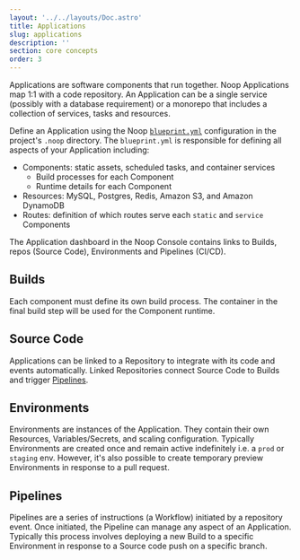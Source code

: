```yaml
---
layout: '../../layouts/Doc.astro'
title: Applications
slug: applications
description: ''
section: core concepts
order: 3
---
```


Applications are software components that run together. Noop Applications map 1:1 with a code repository. An Application can be a single service (possibly with a database requirement) or a monorepo that includes a collection of services, tasks and resources.

Define an Application using the Noop [`blueprint.yml`](/docs/blueprints/) configuration in the project's `.noop` directory. The `blueprint.yml` is responsible for defining all aspects of your Application including:

- Components: static assets, scheduled tasks, and container services
  - Build processes for each Component
  - Runtime details for each Component
- Resources: MySQL, Postgres, Redis, Amazon S3, and Amazon DynamoDB
- Routes: definition of which routes serve each `static` and `service` Components

The Application dashboard in the Noop Console contains links to Builds, repos (Source Code), Environments and Pipelines (CI/CD).

## Builds

Each component must define its own build process. The container in the final build step will be used for the Component runtime.

## Source Code

Applications can be linked to a Repository to integrate with its code and events automatically. Linked Repositories connect Source Code to Builds and trigger [Pipelines](/docs/pipelines/).

## Environments

Environments are instances of the Application. They contain their own Resources, Variables/Secrets, and scaling configuration. Typically Environments are created once and remain active indefinitely i.e. a `prod` or `staging` env. However, it's also possible to create temporary preview Environments in response to a pull request.

## Pipelines

Pipelines are a series of instructions (a Workflow) initiated by a repository event. Once initiated, the Pipeline can manage any aspect of an Application. Typically this process involves deploying a new Build to a specific Environment in response to a Source code push on a specific branch.
